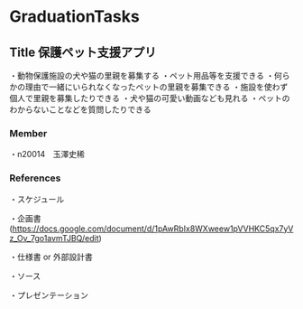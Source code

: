 # GraduationTasks

## Title 保護ペット支援アプリ
・動物保護施設の犬や猫の里親を募集する
・ペット用品等を支援できる
・何らかの理由で一緒にいられなくなったペットの里親を募集できる
・施設を使わず個人で里親を募集したりできる
・犬や猫の可愛い動画なども見れる
・ペットのわからないことなどを質問したりできる

### Member
・n20014　玉澤史稀


### References
・スケジュール

・企画書(https://docs.google.com/document/d/1pAwRbIx8WXweew1pVVHKC5qx7yVz_Ov_7go1avmTJBQ/edit)

・仕様書 or 外部設計書

・ソース

・プレゼンテーション
